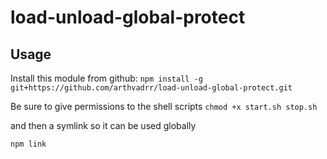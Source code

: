 # load-unload-global-protect

## Usage
Install this module from github:
```npm install -g git+https://github.com/arthvadrr/load-unload-global-protect.git```

Be sure to give permissions to the shell scripts
```chmod +x start.sh stop.sh```

and then a symlink so it can be used globally

```npm link```


